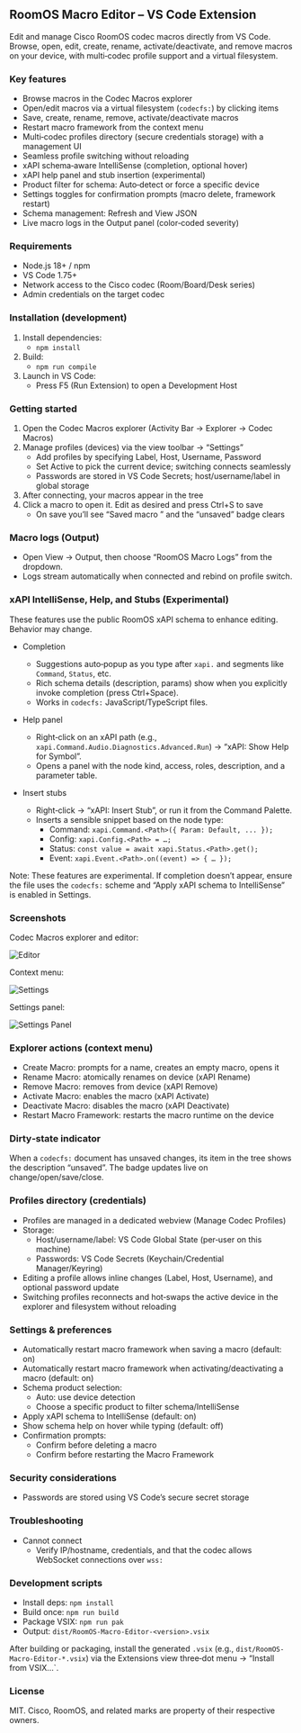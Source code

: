 ## RoomOS Macro Editor – VS Code Extension

Edit and manage Cisco RoomOS codec macros directly from VS Code. Browse, open, edit, create, rename, activate/deactivate, and remove macros on your device, with multi‑codec profile support and a virtual filesystem.

### Key features

- Browse macros in the Codec Macros explorer
- Open/edit macros via a virtual filesystem (`codecfs:`) by clicking items
- Save, create, rename, remove, activate/deactivate macros
- Restart macro framework from the context menu
- Multi‑codec profiles directory (secure credentials storage) with a management UI
- Seamless profile switching without reloading
- xAPI schema‑aware IntelliSense (completion, optional hover)
- xAPI help panel and stub insertion (experimental)
- Product filter for schema: Auto‑detect or force a specific device
- Settings toggles for confirmation prompts (macro delete, framework restart)
- Schema management: Refresh and View JSON
- Live macro logs in the Output panel (color‑coded severity)

### Requirements

- Node.js 18+ / npm
- VS Code 1.75+
- Network access to the Cisco codec (Room/Board/Desk series)
- Admin credentials on the target codec

### Installation (development)

1. Install dependencies:
   - `npm install`
2. Build:
   - `npm run compile`
3. Launch in VS Code:
   - Press F5 (Run Extension) to open a Development Host

### Getting started

1. Open the Codec Macros explorer (Activity Bar → Explorer → Codec Macros)
2. Manage profiles (devices) via the view toolbar → “Settings”
   - Add profiles by specifying Label, Host, Username, Password
   - Set Active to pick the current device; switching connects seamlessly
   - Passwords are stored in VS Code Secrets; host/username/label in global storage
3. After connecting, your macros appear in the tree
4. Click a macro to open it. Edit as desired and press Ctrl+S to save
   - On save you’ll see “Saved macro <name>” and the “unsaved” badge clears

### Macro logs (Output)

- Open View → Output, then choose “RoomOS Macro Logs” from the dropdown.
- Logs stream automatically when connected and rebind on profile switch.


### xAPI IntelliSense, Help, and Stubs (Experimental)

These features use the public RoomOS xAPI schema to enhance editing. Behavior may change.

- Completion
  - Suggestions auto‑popup as you type after `xapi.` and segments like `Command`, `Status`, etc.
  - Rich schema details (description, params) show when you explicitly invoke completion (press Ctrl+Space).
  - Works in `codecfs:` JavaScript/TypeScript files.

- Help panel
  - Right‑click on an xAPI path (e.g., `xapi.Command.Audio.Diagnostics.Advanced.Run`) → “xAPI: Show Help for Symbol”.
  - Opens a panel with the node kind, access, roles, description, and a parameter table.

- Insert stubs
  - Right‑click → “xAPI: Insert Stub”, or run it from the Command Palette.
  - Inserts a sensible snippet based on the node type:
    - Command: `xapi.Command.<Path>({ Param: Default, ... });`
    - Config: `xapi.Config.<Path> = …;`
    - Status: `const value = await xapi.Status.<Path>.get();`
    - Event: `xapi.Event.<Path>.on((event) => { … });`

Note: These features are experimental. If completion doesn’t appear, ensure the file uses the `codecfs:` scheme and “Apply xAPI schema to IntelliSense” is enabled in Settings.

### Screenshots

Codec Macros explorer and editor:

![Editor](images/screenshot_editor.png)

Context menu:

![Settings](images/screenshot_contextmenu.png)

Settings panel:

![Settings Panel](images/screenshot_settings.png)

### Explorer actions (context menu)

- Create Macro: prompts for a name, creates an empty macro, opens it
- Rename Macro: atomically renames on device (xAPI Rename)
- Remove Macro: removes from device (xAPI Remove)
- Activate Macro: enables the macro (xAPI Activate)
- Deactivate Macro: disables the macro (xAPI Deactivate)
- Restart Macro Framework: restarts the macro runtime on the device


### Dirty‑state indicator

When a `codecfs:` document has unsaved changes, its item in the tree shows the description “unsaved”. The badge updates live on change/open/save/close.


### Profiles directory (credentials)

- Profiles are managed in a dedicated webview (Manage Codec Profiles)
- Storage:
  - Host/username/label: VS Code Global State (per‑user on this machine)
  - Passwords: VS Code Secrets (Keychain/Credential Manager/Keyring)
- Editing a profile allows inline changes (Label, Host, Username), and optional password update
- Switching profiles reconnects and hot‑swaps the active device in the explorer and filesystem without reloading

### Settings & preferences

- Automatically restart macro framework when saving a macro (default: on)
- Automatically restart macro framework when activating/deactivating a macro (default: on)
- Schema product selection:
  - Auto: use device detection
  - Choose a specific product to filter schema/IntelliSense
- Apply xAPI schema to IntelliSense (default: on)
- Show schema help on hover while typing (default: off)
- Confirmation prompts:
  - Confirm before deleting a macro
  - Confirm before restarting the Macro Framework
### Security considerations

- Passwords are stored using VS Code’s secure secret storage

### Troubleshooting

- Cannot connect
  - Verify IP/hostname, credentials, and that the codec allows WebSocket connections over `wss:`


### Development scripts

- Install deps: `npm install`
- Build once: `npm run build`
- Package VSIX: `npm run pak`
- Output: `dist/RoomOS-Macro-Editor-<version>.vsix`

After building or packaging, install the generated `.vsix` (e.g., `dist/RoomOS-Macro-Editor-*.vsix`) via the Extensions view three‑dot menu → “Install from VSIX…`.

### License

MIT. Cisco, RoomOS, and related marks are property of their respective owners.


